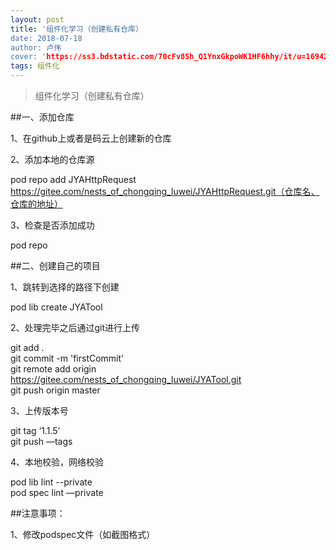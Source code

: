 ```yaml
---
layout: post
title: '组件化学习（创建私有仓库）
date: 2018-07-18
author: 卢伟
cover: 'https://ss3.bdstatic.com/70cFv8Sh_Q1YnxGkpoWK1HF6hhy/it/u=1694240432,3664501847&fm=27&gp=0.jpg'
tags: 组件化
---
```


> 组件化学习（创建私有仓库）

##一、添加仓库   

1、在github上或者是码云上创建新的仓库  

2、添加本地的仓库源  

pod repo add  JYAHttpRequest  https://gitee.com/nests_of_chongqing_luwei/JYAHttpRequest.git（仓库名、仓库的地址）  

3、检查是否添加成功  

pod repo  

##二、创建自己的项目  

1、跳转到选择的路径下创建  

pod lib create JYATool  

2、处理完毕之后通过git进行上传  

git add .  
git commit -m 'firstCommit'  
git remote add origin https://gitee.com/nests_of_chongqing_luwei/JYATool.git  
git push origin master  
 
3、上传版本号  

git tag ‘1.1.5’  
git push —tags  

4、本地校验，网络校验  

pod lib lint --private  
pod spec lint —private  

##注意事项：  

1、修改podspec文件（如截图格式）  
